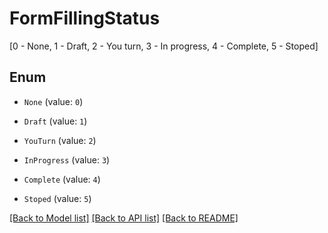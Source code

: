 # FormFillingStatus

[0 - None, 1 - Draft, 2 - You turn, 3 - In progress, 4 - Complete, 5 - Stoped]

## Enum

* `None` (value: `0`)

* `Draft` (value: `1`)

* `YouTurn` (value: `2`)

* `InProgress` (value: `3`)

* `Complete` (value: `4`)

* `Stoped` (value: `5`)

[[Back to Model list]](../README.md#documentation-for-models) [[Back to API list]](../README.md#documentation-for-api-endpoints) [[Back to README]](../README.md)

